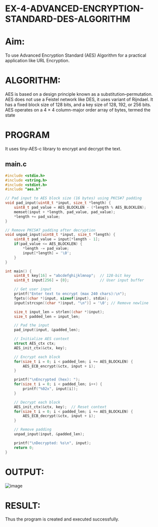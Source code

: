 # EX-4-ADVANCED-ENCRYPTION-STANDARD-DES-ALGORITHM
# Aim:
To use Advanced Encryption Standard (AES) Algorithm for a practical application like URL Encryption.

# ALGORITHM:
AES is based on a design principle known as a substitution–permutation.
AES does not use a Feistel network like DES, it uses variant of Rijndael.
It has a fixed block size of 128 bits, and a key size of 128, 192, or 256 bits.
AES operates on a 4 × 4 column-major order array of bytes, termed the state
# PROGRAM
It uses tiny-AES-c library to encrypt and decrypt the text.
## main.c
```c
#include <stdio.h>
#include <string.h>
#include <stdint.h>
#include "aes.h"

// Pad input to AES block size (16 bytes) using PKCS#7 padding
void pad_input(uint8_t *input, size_t *length) {
    uint8_t pad_value = AES_BLOCKLEN - (*length % AES_BLOCKLEN);
    memset(input + *length, pad_value, pad_value);
    *length += pad_value;
}

// Remove PKCS#7 padding after decryption
void unpad_input(uint8_t *input, size_t *length) {
    uint8_t pad_value = input[*length - 1];
    if(pad_value <= AES_BLOCKLEN) {
        *length -= pad_value;
        input[*length] = '\0';
    }
}

int main() {
    uint8_t key[16] = "abcdefghijklmnop";  // 128-bit key
    uint8_t input[256] = {0};              // User input buffer

    // Get user input
    printf("Enter text to encrypt (max 240 chars):\n");
    fgets((char *)input, sizeof(input), stdin);
    input[strcspn((char *)input, "\n")] = '\0'; // Remove newline

    size_t input_len = strlen((char *)input);
    size_t padded_len = input_len;

    // Pad the input
    pad_input(input, &padded_len);

    // Initialize AES context
    struct AES_ctx ctx;
    AES_init_ctx(&ctx, key);

    // Encrypt each block
    for(size_t i = 0; i < padded_len; i += AES_BLOCKLEN) {
        AES_ECB_encrypt(&ctx, input + i);
    }

    printf("\nEncrypted (hex): ");
    for(size_t i = 0; i < padded_len; i++) {
        printf("%02x", input[i]);
    }

    // Decrypt each block
    AES_init_ctx(&ctx, key);  // Reset context
    for(size_t i = 0; i < padded_len; i += AES_BLOCKLEN) {
        AES_ECB_decrypt(&ctx, input + i);
    }

    // Remove padding
    unpad_input(input, &padded_len);

    printf("\nDecrypted: %s\n", input);
    return 0;
}
```


# OUTPUT:
![image](https://github.com/user-attachments/assets/2a31f742-3ee1-4fc3-a8d7-651c68c40f29)


# RESULT:
Thus the program is created and executed successfully.
